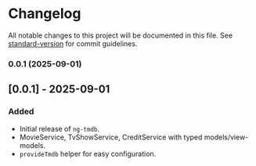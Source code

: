 # Changelog

All notable changes to this project will be documented in this file. See [standard-version](https://github.com/conventional-changelog/standard-version) for commit guidelines.

### 0.0.1 (2025-09-01)

## [0.0.1] - 2025-09-01
### Added
- Initial release of `ng-tmdb`.
- MovieService, TvShowService, CreditService with typed models/view-models.
- `provideTmdb` helper for easy configuration.